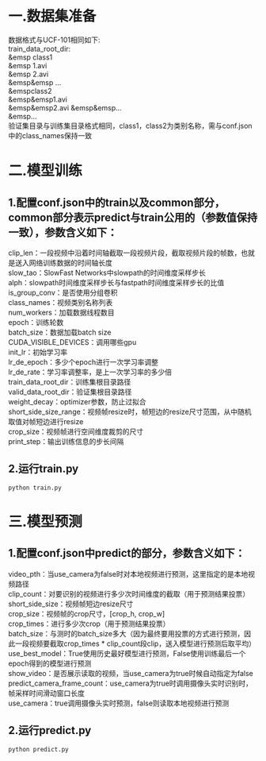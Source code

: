 # 一.数据集准备  
数据格式与UCF-101相同如下:  
train_data_root_dir:  
&emsp class1  
&emsp 1.avi  
&emsp 2.avi  
&emsp&emsp ...  
&emspclass2  
&emsp&emsp1.avi  
&emsp&emsp2.avi
&emsp&emsp...  
&emsp...  
验证集目录与训练集目录格式相同，class1，class2为类别名称，需与conf.json中的class_names保持一致  
  
# 二.模型训练  
## 1.配置conf.json中的train以及common部分，common部分表示predict与train公用的（参数值保持一致），参数含义如下：  
clip_len：一段视频中沿着时间轴截取一段视频片段，截取视频片段的帧数，也就是送入网络训练数据的时间轴长度  
slow_tao：SlowFast Networks中slowpath的时间维度采样步长  
alph：slowpath时间维度采样步长与fastpath时间维度采样步长的比值  
is_group_conv：是否使用分组卷积  
class_names：视频类别名称列表  
num_workers：加载数据线程数目  
epoch：训练轮数  
batch_size：数据加载batch size  
CUDA_VISIBLE_DEVICES：调用哪些gpu  
init_lr：初始学习率  
lr_de_epoch：多少个epoch进行一次学习率调整  
lr_de_rate：学习率调整率，是上一次学习率的多少倍  
train_data_root_dir：训练集根目录路径  
valid_data_root_dir：验证集根目录路径  
weight_decay：optimizer参数，防止过拟合  
short_side_size_range：视频帧resize时，帧短边的resize尺寸范围，从中随机取值对帧短边进行resize  
crop_size：视频帧进行空间维度裁剪的尺寸  
print_step：输出训练信息的步长间隔  
## 2.运行train.py  
```
python train.py
```
 
# 三.模型预测
## 1.配置conf.json中predict的部分，参数含义如下：  
video_pth：当use_camera为false时对本地视频进行预测，这里指定的是本地视频路径  
clip_count：对要识别的视频进行多少次时间维度的截取（用于预测结果投票）  
short_side_size：视频帧短边resize尺寸  
crop_size：视频帧的crop尺寸，[crop_h, crop_w]  
crop_times：进行多少次crop（用于预测结果投票）  
batch_size：与测时的batch_size多大（因为最终要用投票的方式进行预测，因此一段视频要截取crop_times * clip_count段clip，送入模型进行预测后取平均）  
use_best_model：True使用历史最好模型进行预测，False使用训练最后一个epoch得到的模型进行预测  
show_video：是否展示读取的视频，当use_camera为true时候自动指定为false  
predict_camera_frame_count：use_camera为true时调用摄像头实时识别时，帧采样时间滑动窗口长度  
use_camera：true调用摄像头实时预测，false则读取本地视频进行预测  
## 2.运行predict.py  
```
python predict.py
```

